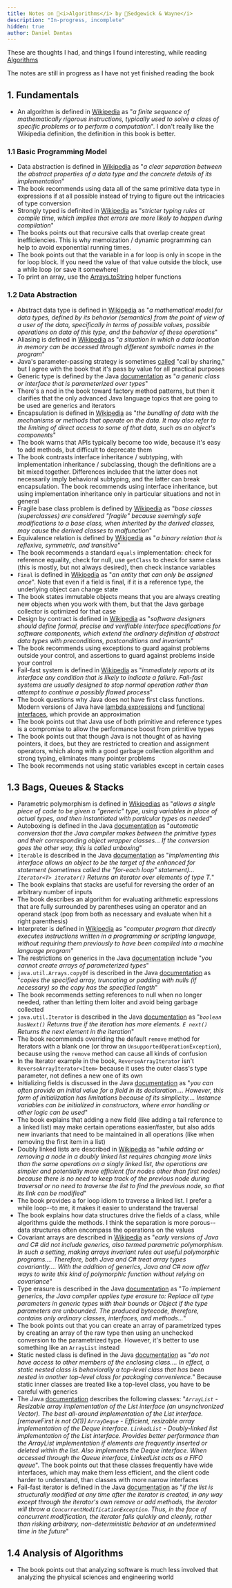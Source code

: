 ```yaml
---
title: Notes on 📕<i>Algorithms</i> by 🐯Sedgewick & Wayne</i>
description: "In-progress, incomplete"
hidden: true
author: Daniel Dantas
---
```


These are thoughts I had, and things I found interesting, while reading [Algorithms](https://algs4.cs.princeton.edu/)

The notes are still in progress as I have not yet finished reading the book

## 1. Fundamentals
- An algorithm is defined in [Wikipedia](https://en.wikipedia.org/wiki/Algorithm) as "_a finite sequence of mathematically rigorous instructions, typically used to solve a class of specific problems or to perform a computation_". I don't really like the Wikipedia definition, the definition in this book is better.

### 1.1 Basic Programming Model
- Data abstraction is defined in [Wikipedia](https://en.wikipedia.org/wiki/Abstraction_(computer_science)#Data_abstraction) as "_a clear separation between the abstract properties of a data type and the concrete details of its implementation_"
- The book recommends using data all of the same primitive data type in expressions if at all possible instead of trying to figure out the intricacies of type conversion
- Strongly typed is definited in [Wikipedia](https://en.wikipedia.org/wiki/Strong_and_weak_typing) as "_stricter typing rules at compile time, which implies that errors are more likely to happen during compilation_"
- The books points out that recursive calls that overlap create great inefficiencies. This is why memoization / dynamic programming can help to avoid exponential running times.
- The book points out that the variable in a for loop is only in scope in the for loop block. If you need the value of that value outside the block, use a while loop (or save it somewhere)
- To print an array, use the [Arrays.toString](https://docs.oracle.com/en/java/javase/24/docs/api/java.base/java/util/Arrays.html#toString(java.lang.Object%5B%5D)) helper functions

### 1.2 Data Abstraction
- Abstract data type is defined in [Wikipedia](https://en.wikipedia.org/wiki/Abstract_data_type) as "_a mathematical model for data types, defined by its behavior (semantics) from the point of view of a user of the data, specifically in terms of possible values, possible operations on data of this type, and the behavior of these operations_"
- Aliasing is defined in [Wikipedia](https://en.wikipedia.org/wiki/Aliasing_(computing)) as "_a situation in which a data location in memory can be accessed through different symbolic names in the program_"
- Java's parameter-passing strategy is sometimes [called](https://en.wikipedia.org/wiki/Evaluation_strategy#Call_by_sharing) "call by sharing," but I agree with the book that it's pass by value for all practical purposes
- Generic type is defined by the Java [documentation](https://docs.oracle.com/javase/tutorial/java/generics/types.html) as "_a generic class or interface that is parameterized over types_"
- There's a nod in the book toward factory method patterns, but then it clarifies that the only advanced Java language topics that are going to be used are generics and iterators
- Encapsulation is defined in [Wikipedia](https://en.wikipedia.org/wiki/Encapsulation_(computer_programming)) as "_the bundling of data with the mechanisms or methods that operate on the data. It may also refer to the limiting of direct access to some of that data, such as an object's components_"
- The book warns that APIs typically become too wide, because it's easy to add methods, but difficult to deprecate them
- The book contrasts interface inheritance / subtyping, with implementation inheritance / subclassing, though the definitions are a bit mixed together. Differences includee that the latter does not necessarily imply behavioral subtyping, and the latter can break encapsulation. The book recommends using interface inheritance, but using implementation inheritance only in particular situations and not in general
- Fragile base class problem is defined by [Wikipedia](https://en.wikipedia.org/wiki/Fragile_base_class) as "_base classes (superclasses) are considered "fragile" because seemingly safe modifications to a base class, when inherited by the derived classes, may cause the derived classes to malfunction_"
- Equivalence relation is defined by [Wikipedia](https://en.wikipedia.org/wiki/Equivalence_relation) as "_a binary relation that is reflexive, symmetric, and transitive_"
- The book recommends a standard `equals` implementation: check for reference equality, check for null, use `getClass` to check for same class (this is mostly, but not always desired), then check instance variables
- `Final` is defined in [Wikipedia](https://en.wikipedia.org/wiki/Final_(Java)) as "_an entity that can only be assigned once_". Note that even if a field is final, if it is a reference type, the underlying object can change state
- The book states immutable objects means that you are always creating new objects when you work with them, but that the Java garbage collector is optimized for that case
- Design by contract is defined in [Wikipedia](https://en.wikipedia.org/wiki/Design_by_contract) as "_software designers should define formal, precise and verifiable interface specifications for software components, which extend the ordinary definition of abstract data types with preconditions, postconditions and invariants_"
- The book recommends using exceptions to guard against problems outside your control, and assertions to guard against problems inside your control
- Fail-fast system is defined in [Wikipedia](https://en.wikipedia.org/wiki/Fail-fast_system) as "_immediately reports at its interface any condition that is likely to indicate a failure. Fail-fast systems are usually designed to stop normal operation rather than attempt to continue a possibly flawed process_"
- The book questions why Java does not have first class functions. Modern versions of Java have [lambda expressions](https://docs.oracle.com/javase/tutorial/java/javaOO/lambdaexpressions.html) and [functional interfaces](https://docs.oracle.com/en/java/javase/24/docs/api/java.base/java/util/function/package-summary.html), which provide an approximation
- The book points out that Java use of both primitive and reference types is a compromise to allow the performance boost from primitive types
- The book points out that though Java is not thought of as having pointers, it does, but they are restricted to creation and assignment operators, which along with a good garbage collection algorithm and strong typing, eliminates many pointer problems
- The book recommends not using static variables except in certain cases

## 1.3 Bags, Queues & Stacks
- Parametric polymorphism is defined in [Wikipedias](https://en.wikipedia.org/wiki/Parametric_polymorphism) as "_allows a single piece of code to be given a "generic" type, using variables in place of actual types, and then instantiated with particular types as needed_"
- Autoboxing is defined in the Java [documentation](https://docs.oracle.com/javase/tutorial/java/data/autoboxing.html) as "_automatic conversion that the Java compiler makes between the primitive types and their corresponding object wrapper classes... If the conversion goes the other way, this is called unboxing_"
- `Iterable` is described in the Java [documentation](https://docs.oracle.com/en/java/javase/24/docs/api/java.base/java/lang/Iterable.html) as "_implementing this interface allows an object to be the target of the enhanced for statement (sometimes called the "for-each loop" statement)... `Iterator<T> iterator()` Returns an iterator over elements of type T._"
- The book explains that stacks are useful for reversing the order of an arbitrary number of inputs
- The book describes an algorithm for evaluating arithmetic expressions that are fully surrounded by parentheses using an operator and an operand stack (pop from both as necessary and evaluate when hit a right parenthesis)
- Interpreter is defined in [Wikipedia](https://en.wikipedia.org/wiki/Interpreter_(computing)) as "_computer program that directly executes instructions written in a programming or scripting language, without requiring them previously to have been compiled into a machine language program_"
- The restrictions on generics in the Java [documentation](https://docs.oracle.com/javase/tutorial/java/generics/restrictions.html) include "_you cannot create arrays of parameterized types_"
- `java.util.Arrays.copyOf` is described in the Java [documentation](https://docs.oracle.com/en/java/javase/24/docs/api/java.base/java/util/Arrays.html#copyOf(T%5B%5D,int)) as "_copies the specified array, truncating or padding with nulls (if necessary) so the copy has the specified length_"
- The book recommends setting references to null when no longer needed, rather than letting them loiter and avoid being garbage collected
- `java.util.Iterator` is described in the Java [documentation](https://docs.oracle.com/en/java/javase/24/docs/api/java.base/java/util/Iterator.html) as "_`boolean hasNext()` Returns true if the iteration has more elements. `E next()` Returns the next element in the iteration_"
- The book recommends overriding the default `remove` method for Iterators with a blank one (or throw an `UnsupportedOperationException`), because using the `remove` method can cause all kinds of confusion
- In the Iterator example in the book, `ReverseArrayIterator` isn't `ReverseArrayIterator<Item>` because it uses the outer class's type parameter, not defines a new one of its own
- Initializing fields is discussed in the Java [documentation](https://docs.oracle.com/javase/tutorial/java/javaOO/initial.html) as "_you can often provide an initial value for a field in its declaration.... However, this form of initialization has limitations because of its simplicity.... Instance variables can be initialized in constructors, where error handling or other logic can be used_"
- The book explains that adding a new field (like adding a tail reference to a linked list) may make certain operations easier/faster, but also adds new invariants that need to be maintained in all operations (like when removing the first item in a list)
- Doubly linked lists are described in [Wikipedia](https://en.wikipedia.org/wiki/Doubly_linked_list) as "_while adding or removing a node in a doubly linked list requires changing more links than the same operations on a singly linked list, the operations are simpler and potentially more efficient (for nodes other than first nodes) because there is no need to keep track of the previous node during traversal or no need to traverse the list to find the previous node, so that its link can be modified_"
- The book provides a for loop idiom to traverse a linked list. I prefer a while loop--to me, it makes it easier to understand the traversal
- The book explains how data structures drive the fields of a class, while algorithms guide the methods. I think the separation is more porous--data structures often encompass the operations on the values
- Covariant arrays are described in [Wikipedia](https://en.wikipedia.org/wiki/Covariance_and_contravariance_(computer_science)#Covariant_arrays_in_Java_and_C#) as "_early versions of Java and C# did not include generics, also termed parametric polymorphism. In such a setting, making arrays invariant rules out useful polymorphic programs.... Therefore, both Java and C# treat array types covariantly.... With the addition of generics, Java and C# now offer ways to write this kind of polymorphic function without relying on covariance_"
- Type erasure is described in the Java [documentation](https://docs.oracle.com/javase/tutorial/java/generics/erasure.html) as "_To implement generics, the Java compiler applies type erasure to: Replace all type parameters in generic types with their bounds or Object if the type parameters are unbounded. The produced bytecode, therefore, contains only ordinary classes, interfaces, and methods..._"
- The book points out that you can create an array of parametrized types by creating an array of the raw type then using an unchecked conversion to the parametrized type. However, it's better to use something like an `ArrayList` instead
- Static nested class is defined in the Java [documentation](https://docs.oracle.com/javase/tutorial/java/javaOO/nested.html) as "_do not have access to other members of the enclosing class.... In effect, a static nested class is behaviorally a top-level class that has been nested in another top-level class for packaging convenience._" Because static inner classes are treated like a top-level class, you have to be careful with generics
- The Java [documentation](https://docs.oracle.com/en/java/javase/24/docs/api/java.base/java/util/doc-files/coll-reference.html) describes the following classes: "_`ArrayList` - Resizable array implementation of the List interface (an unsynchronized Vector). The best all-around implementation of the List interface. \[removeFirst is not O(1)\] `ArrayDeque` - Efficient, resizable array implementation of the Deque interface.
`LinkedList` - Doubly-linked list implementation of the List interface. Provides better performance than the ArrayList implementation if elements are frequently inserted or deleted within the list. Also implements the Deque interface. When accessed through the Queue interface, LinkedList acts as a FIFO queue_". The book points out that these classes frequently have wide interfaces, which may make them less efficient, and the client code harder to understand, than classes with more narrow interfaces
- Fail-fast iterator is defined in the Java [documentation](https://docs.oracle.com/en/java/javase/24/docs/api/java.base/java/util/ArrayList.html) as "_if the list is structurally modified at any time after the iterator is created, in any way except through the iterator's own remove or add methods, the iterator will throw a `ConcurrentModificationException`. Thus, in the face of concurrent modification, the iterator fails quickly and cleanly, rather than risking arbitrary, non-deterministic behavior at an undetermined time in the future_"

## 1.4 Analysis of Algorithms
- The book points out that analyzing software is much less involved that analyzing the physical sciences and engineering world





